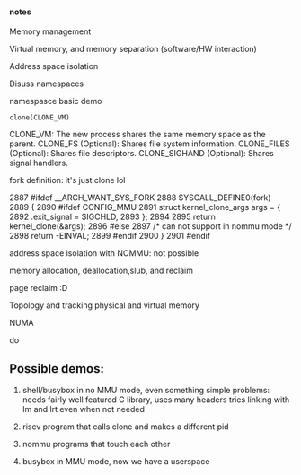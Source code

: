 #### notes

Memory management

Virtual memory, and memory separation (software/HW interaction)

Address space isolation

Disuss namespaces

namespasce basic demo

`clone(CLONE_VM)`

CLONE_VM: The new process shares the same memory space as the parent.
CLONE_FS (Optional): Shares file system information.
CLONE_FILES (Optional): Shares file descriptors.
CLONE_SIGHAND (Optional): Shares signal handlers.

fork definition:
it's just clone lol

2887 #ifdef __ARCH_WANT_SYS_FORK
2888 SYSCALL_DEFINE0(fork)
2889 {
2890 #ifdef CONFIG_MMU
2891         struct kernel_clone_args args = {
2892                 .exit_signal = SIGCHLD,
2893         };
2894
2895         return kernel_clone(&args);
2896 #else
2897         /* can not support in nommu mode */
2898         return -EINVAL;
2899 #endif
2900 }
2901 #endif


address space isolation with NOMMU: not possible


memory allocation, deallocation,slub, and reclaim

page reclaim :D

Topology and tracking physical and virtual memory

NUMA

do

Possible demos:
--------
1. shell/busybox in no MMU mode, even something simple
    problems:
        needs fairly well featured C library, uses many headers
        tries linking with lm and lrt even when not needed
1. riscv program that calls clone and makes a different pid

1. nommu programs that touch each other

1. busybox in MMU mode, now we have a userspace
